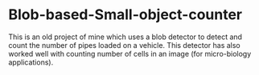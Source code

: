 # Blob-based-Small-object-counter
This is an old project of mine which uses a blob detector to detect and count the number of pipes loaded on a vehicle. This detector has also worked well with counting number of cells in an image (for micro-biology applications).


